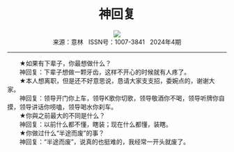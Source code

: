 # <center>神回复</center> 

<div align=center><img src="https://raw.githubusercontent.com/leaguecn/magazines/main/img_authors/%d7%f7%d5%df%a3%ba.jpg"></div> 

<center>来源：意林   ISSN号：1007-3841   2024年4期</center> 


* * *


　　★如果有下辈子，你最想做什么？  
　　神回复：下辈子想做一颗牙齿，这样不开心的时候就有人疼了。  
　　★本人想离职，但是还不好意思说，恳请大家支支招，委婉点的，谢谢大家。  
　　神回复：领导开门你上车，领导K歌你切歌，领导敬酒你不喝，领导听牌你自摸，领导讲话你唠嗑，领导喝水你刹车。  
　　★你與之前最大的不同是什么？  
　　神回复：以前什么都不懂，瞎装；现在什么都懂，装瞎。  
　　★你做过什么“半途而废”的事？  
　　神回复：“半途而废”，说真的也挺难的，我经常一开头就废了。